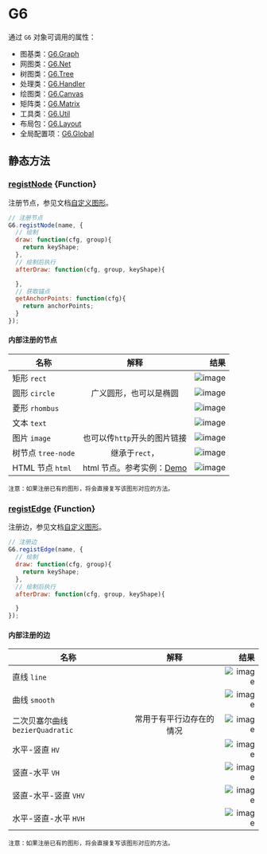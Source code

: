 <!--
 index: 0
 title: G6
 resource:
   jsFiles:
     - ${url.g6}
-->

# G6

通过 `G6` 对象可调用的属性：

* 图基类：[G6.Graph](./graph.html)
* 网图类：[G6.Net](./net.html)
* 树图类：[G6.Tree](./tree.html)
* 处理类：[G6.Handler](./handler.html)
* 绘图类：[G6.Canvas](./canvas.html)
* 矩阵类：[G6.Matrix](./matrix.html)
* 工具类：[G6.Util](./util.html)
* 布局包：[G6.Layout](./layout.html)
* 全局配置项：[G6.Global](./global.html)

## 静态方法

### [registNode](#_registNode) {Function}

注册节点，参见文档[自定义图形](../tutorial/custom-shape.html)。

```js
// 注册节点
G6.registNode(name, {
  // 绘制
  draw: function(cfg, group){
    return keyShape;
  },
  // 绘制后执行
  afterDraw: function(cfg, group, keyShape){

  },
  // 获取锚点
  getAnchorPoints: function(cfg){
    return anchorPoints;
  }
});
```

#### 内部注册的节点

| 名称        | 解释           | 结果  |
| ------------- |:-------------:| -----:|
| 矩形 `rect`      |  | ![image](https://zos.alipayobjects.com/rmsportal/eBLoJXBCkDeHqcVEkRTT.png) |
| 圆形 `circle`      | 广义圆形，也可以是椭圆  |   ![image](https://zos.alipayobjects.com/rmsportal/orERcIfvAqIpmlbJpdrp.png) |
| 菱形 `rhombus` |  |    ![image](https://zos.alipayobjects.com/rmsportal/xfVcMIioqzMCtNqDSnKy.png) |
| 文本 `text` |  |    ![image](https://zos.alipayobjects.com/rmsportal/iUqRYTSlLKuwDYXVDveG.png) |
| 图片 `image` | 也可以传`http`开头的图片链接 |    ![image](https://zos.alipayobjects.com/rmsportal/RkCSIGsYUXlMIBsIuiKM.png) |
| 树节点 `tree-node` | 继承于`rect`， |    ![image](https://zos.alipayobjects.com/rmsportal/NuPQuritLREvKVzPlAsM.png) |
| HTML 节点 `html`      | html 节点。参考实例：[Demo](../demo/other/htmlnode.html) | ![image](https://gw.alipayobjects.com/zos/rmsportal/SuJoNCCrlhudIOzNvWVA.png) |

`注意：如果注册已有的图形，将会直接复写该图形对应的方法。`

### [registEdge](#_registEdge) {Function}

注册边，参见文档[自定义图形](../tutorial/custom-shape.html)。

```js
// 注册边
G6.registEdge(name, {
  // 绘制
  draw: function(cfg, group){
    return keyShape;
  },
  // 绘制后执行
  afterDraw: function(cfg, group, keyShape){

  }
});
```

#### 内部注册的边

| 名称        | 解释           | 结果  |
| ------------- |:-------------:| -----:|
| 直线 `line`      |  | ![image](https://zos.alipayobjects.com/rmsportal/ulCbytdOjNZgjxJyAHKW.png) |
| 曲线 `smooth`      |  | ![image](https://zos.alipayobjects.com/rmsportal/WVkwgCTBtPKdeDeVxpqH.png) |
| 二次贝塞尔曲线 `bezierQuadratic`      | 常用于有平行边存在的情况 | ![image](https://zos.alipayobjects.com/rmsportal/YSmiJUpmuXwmlBfvbRsk.png) |
| 水平-竖直 `HV`      |  | ![image](https://zos.alipayobjects.com/rmsportal/KqzyOUZksDtDyrgjrWNU.png) |
| 竖直-水平 `VH`      |  | ![image](https://zos.alipayobjects.com/rmsportal/ydtZnqoLOqJUXfYEMJXl.png) |
| 竖直-水平-竖直 `VHV`      |  | ![image](https://zos.alipayobjects.com/rmsportal/TeSwiNLcUCrCJFXnZkft.png) |
| 水平-竖直-水平 `HVH`      |  | ![image](https://zos.alipayobjects.com/rmsportal/aKZDselfbEHlFPOgKsYW.png) |

`注意：如果注册已有的图形，将会直接复写该图形对应的方法。`
